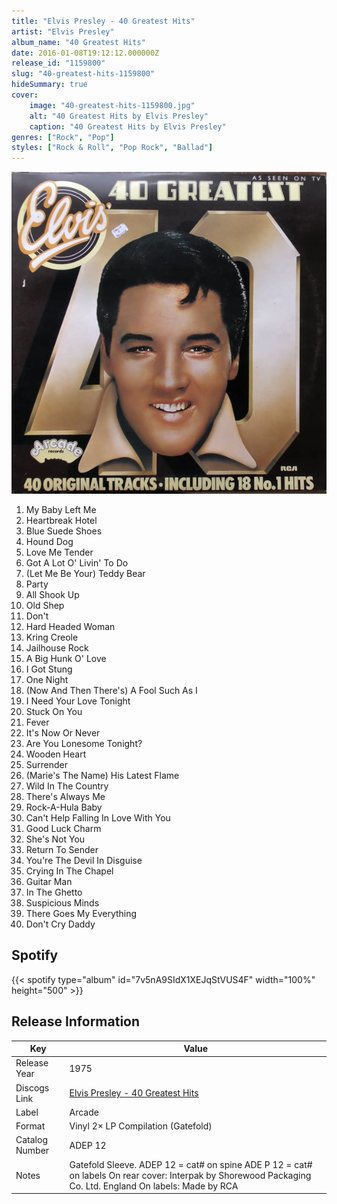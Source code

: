 ```yaml
---
title: "Elvis Presley - 40 Greatest Hits"
artist: "Elvis Presley"
album_name: "40 Greatest Hits"
date: 2016-01-08T19:12:12.000000Z
release_id: "1159800"
slug: "40-greatest-hits-1159800"
hideSummary: true
cover:
    image: "40-greatest-hits-1159800.jpg"
    alt: "40 Greatest Hits by Elvis Presley"
    caption: "40 Greatest Hits by Elvis Presley"
genres: ["Rock", "Pop"]
styles: ["Rock & Roll", "Pop Rock", "Ballad"]
---
```


![40 Greatest Hits by Elvis Presley](40-greatest-hits-1159800.jpg)

<!-- section break -->

1. My Baby Left Me
2. Heartbreak Hotel
3. Blue Suede Shoes
4. Hound Dog
5. Love Me Tender
6. Got A Lot O' Livin' To Do
7. (Let Me Be Your) Teddy Bear
8. Party
9. All Shook Up
10. Old Shep
11. Don't
12. Hard Headed Woman
13. Kring Creole
14. Jailhouse Rock
15. A Big Hunk O' Love
16. I Got Stung
17. One Night
18. (Now And Then There's) A Fool Such As I
19. I Need Your Love Tonight
20. Stuck On You
21. Fever
22. It's Now Or Never
23. Are You Lonesome Tonight?
24. Wooden Heart
25. Surrender
26. (Marie's The Name) His Latest Flame
27. Wild In The Country
28. There's Always Me
29. Rock-A-Hula Baby
30. Can't Help Falling In Love With You
31. Good Luck Charm
32. She's Not You
33. Return To Sender
34. You're The Devil In Disguise
35. Crying In The Chapel
36. Guitar Man
37. In The Ghetto
38. Suspicious Minds
39. There Goes My Everything
40. Don't Cry Daddy

<!-- section break -->


## Spotify
{{< spotify type="album" id="7v5nA9SIdX1XEJqStVUS4F" width="100%" height="500" >}}




## Release Information
|  Key           | Value                                                |
| ---------------| ---------------------------------------------------- |
| Release Year   | 1975                                   |
| Discogs Link   | [Elvis Presley - 40 Greatest Hits](https://www.discogs.com/release/1159800-Elvis-Presley-40-Greatest-Hits) |
| Label          | Arcade |
| Format         | Vinyl 2× LP Compilation (Gatefold) |
| Catalog Number | ADEP 12 |
| Notes | Gatefold Sleeve. ADEP 12 = cat# on spine ADE P 12 = cat# on labels  On rear cover: Interpak by Shorewood Packaging Co. Ltd. England  On labels: Made by RCA  |